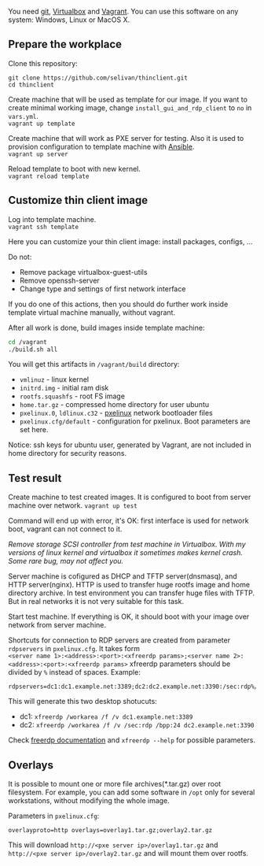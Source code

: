 You need [git](https://git-scm.com/), [Virtualbox](https://www.virtualbox.org) and [Vagrant](https://www.vagrantup.com/). You can use this software on any system: Windows, Linux or MacOS X.

## Prepare the workplace

Clone this repository:
```
git clone https://github.com/selivan/thinclient.git
cd thinclient
```

Create machine that will be used as template for our image. If you want to create minimal working image, change `install_gui_and_rdp_client` to `no` in `vars.yml`.\
`vagrant up template`

Create machine that will work as PXE server for testing. Also it is used to provision configuration to template machine with [Ansible](http://docs.ansible.com/ansible/latest/index.html).\
`vagrant up server`

Reload template to boot with new kernel.\
`vagrant reload template`

## Customize thin client image

Log into template machine.\
`vagrant ssh template`

Here you can customize your thin client image: install packages, configs, ...

Do not:
* Remove package virtualbox-guest-utils
* Remove openssh-server
* Change type and settings of first network interface

If you do one of this actions, then you should do further work inside template virtual machine manually, without vagrant.

After all work is done, build images inside template machine:

```bash
cd /vagrant
./build.sh all
```

You will get this artifacts in `/vagrant/build` directory:
* `vmlinuz` - linux kernel
* `initrd.img` - initial ram disk
* `rootfs.squashfs` - root FS image
* `home.tar.gz` - compressed home directory for user ubuntu
* `pxelinux.0`, `ldlinux.c32` - [pxelinux](http://www.syslinux.org/wiki/index.php?title=PXELINUX) network bootloader files
* `pxelinux.cfg/default` - configuration for pxelinux. Boot parameters are set here.

Notice: ssh keys for ubuntu user, generated by Vagrant, are not included in home directory for security reasons.

## Test result

Create machine to test created images. It is configured to boot from server machine over network.
`vagrant up test`

Command will end up with error, it's OK: first interface is used for network boot, vagrant can not connect to it.

*Remove storage SCSI controller from test machine in Virtualbox. With my versions of linux kernel and virtualbox it sometimes makes kernel crash. Some rare bug, may not affect you.*

Server machine is cofigured as DHCP and TFTP server(dnsmasq), and HTTP server(nginx). HTTP is used to transfer huge rootfs image and home directory archive. In test environment you can transfer huge files with TFTP. But in real networks it is not very suitable for this task.

Start test machine. If everything is OK, it should boot with your image over network from server machine.

Shortcuts for connection to RDP servers are created from parameter `rdpservers` in `pxelinux.cfg`. It takes form\
`<server name 1>:<address>:<port>:<xfreerdp params>;<server name 2>:<address>:<port>:<xfreerdp params>`
xfreerdp parameters should be divided by `%` instead of spaces. Example:

```
rdpservers=dc1:dc1.example.net:3389;dc2:dc2.example.net:3390:/sec:rdp%/bpp:24
```

This will generate this two desktop shotucuts:

* dc1: `xfreerdp /workarea /f /v dc1.example.net:3389`
* dc2: `xfreerdp /workarea /f /v /sec:rdp /bpp:24 dc2.example.net:3390`

Check [freerdp documentation](https://github.com/FreeRDP/FreeRDP/wiki/CommandLineInterface) and `xfreerdp --help` for possible parameters.

## Overlays
It is possible to mount one or more file archives(*.tar.gz) over root filesystem. For example, you can add some software in `/opt` only for several workstations, without modifying the whole image.

Parameters in `pxelinux.cfg`:
```
overlayproto=http overlays=overlay1.tar.gz;overlay2.tar.gz
```

This will download `http://<pxe server ip>/overlay1.tar.gz` and `http://<pxe server ip>/overlay2.tar.gz` and will mount them over rootfs.
